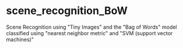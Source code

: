 # scene_recognition_BoW
Scene Recognition using "Tiny Images" and the "Bag of Words" model classified using "nearest neighbor metric" and "SVM (support vector machines)"

